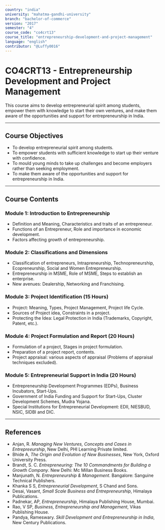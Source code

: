 ```yaml
---
country: "india"
university: "mahatma-gandhi-university"
branch: "bachelor-of-commerce"
version: "2017"
semester: "4"
course_code: "co4crt13"
course_title: "entrepreneurship-development-and-project-management"
language: "english"
contributor: "@Luffy0016"
---
```

# CO4CRT13 - Entrepreneurship Development and Project Management

This course aims to develop entrepreneurial spirit among students, empower them with knowledge to start their own ventures, and make them aware of the opportunities and support for entrepreneurship in India.

---
## Course Objectives

* To develop entrepreneurial spirit among students.
* To empower students with sufficient knowledge to start up their venture with confidence.
* To mould young minds to take up challenges and become employers rather than seeking employment.
* To make them aware of the opportunities and support for entrepreneurship in India.

---
## Course Contents

### Module 1: Introduction to Entrepreneurship 
* Definition and Meaning, Characteristics and traits of an entrepreneur.
* Functions of an Entrepreneur, Role and importance in economic development.
* Factors affecting growth of entrepreneurship.

### Module 2: Classifications and Dimensions 
* Classification of entrepreneurs, Intrapreneurship, Technopreneurship, Ecopreneurship, Social and Women Entrepreneurship.
* Entrepreneurship in MSME, Role of MSME, Steps to establish an enterprise.
* New avenues: Dealership, Networking and Franchising.

### Module 3: Project Identification (15 Hours)
* Project: Meaning, Types, Project Management, Project life Cycle.
* Sources of Project idea, Constraints in a project.
* Protecting the Idea: Legal Protection in India (Trademarks, Copyright, Patent, etc.).

### Module 4: Project Formulation and Report (20 Hours)
* Formulation of a project, Stages in project formulation.
* Preparation of a project report, contents.
* Project appraisal: various aspects of appraisal (Problems of appraisal techniques excluded).

### Module 5: Entrepreneurial Support in India (20 Hours)
* Entrepreneurship Development Programmes (EDPs), Business Incubators, Start-Ups.
* Government of India Funding and Support for Start-Ups, Cluster Development Schemes, Mudra Yojana.
* Special Institutions for Entrepreneurial Development: EDII, NIESBUD, NSIC, SIDBI and DIC.

---
## References
* Anjan, R. *Managing New Ventures, Concepts and Cases in Entrepreeurship*, New Delhi, PHI Learning Private limited.
* Bhide A, *The Origin and Evolution of New Businesses*, New York, Oxford University Press.
* Brandt, S. C. *Entrepreneuring: The 10 Commandments for Building a Growth Company*. New Delhi: Mc Millan Business Books.
* Manjunath, N. *Entrepreneurship & Management*. Bangalore: Sanguine Technical Publishers.
* Khanka S S, *Entrepreneurial Development*, S Chand and Sons.
* Desai, Vasant, *Small Scale Business and Entrepreneurship*, Himalaya Publications.
* Padnekar, AP, *Entrepreneurship*, Himalaya Publishing House, Mumbai.
* Rao, V SP, *Business, Entrepreneurship and Management*, Vikas Publishing House.
* Pandya, Rameswary. *Skill Development and Entrepreneurship in India*, New Century Publications.

